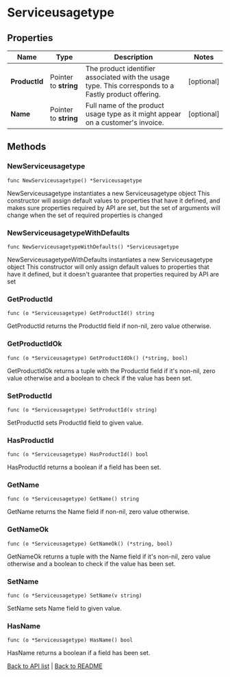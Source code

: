 # Serviceusagetype

## Properties

Name | Type | Description | Notes
------------ | ------------- | ------------- | -------------
**ProductId** | Pointer to **string** | The product identifier associated with the usage type. This corresponds to a Fastly product offering. | [optional] 
**Name** | Pointer to **string** | Full name of the product usage type as it might appear on a customer&#39;s invoice. | [optional] 

## Methods

### NewServiceusagetype

`func NewServiceusagetype() *Serviceusagetype`

NewServiceusagetype instantiates a new Serviceusagetype object
This constructor will assign default values to properties that have it defined,
and makes sure properties required by API are set, but the set of arguments
will change when the set of required properties is changed

### NewServiceusagetypeWithDefaults

`func NewServiceusagetypeWithDefaults() *Serviceusagetype`

NewServiceusagetypeWithDefaults instantiates a new Serviceusagetype object
This constructor will only assign default values to properties that have it defined,
but it doesn't guarantee that properties required by API are set

### GetProductId

`func (o *Serviceusagetype) GetProductId() string`

GetProductId returns the ProductId field if non-nil, zero value otherwise.

### GetProductIdOk

`func (o *Serviceusagetype) GetProductIdOk() (*string, bool)`

GetProductIdOk returns a tuple with the ProductId field if it's non-nil, zero value otherwise
and a boolean to check if the value has been set.

### SetProductId

`func (o *Serviceusagetype) SetProductId(v string)`

SetProductId sets ProductId field to given value.

### HasProductId

`func (o *Serviceusagetype) HasProductId() bool`

HasProductId returns a boolean if a field has been set.

### GetName

`func (o *Serviceusagetype) GetName() string`

GetName returns the Name field if non-nil, zero value otherwise.

### GetNameOk

`func (o *Serviceusagetype) GetNameOk() (*string, bool)`

GetNameOk returns a tuple with the Name field if it's non-nil, zero value otherwise
and a boolean to check if the value has been set.

### SetName

`func (o *Serviceusagetype) SetName(v string)`

SetName sets Name field to given value.

### HasName

`func (o *Serviceusagetype) HasName() bool`

HasName returns a boolean if a field has been set.


[Back to API list](../README.md#documentation-for-api-endpoints) | [Back to README](../README.md)


